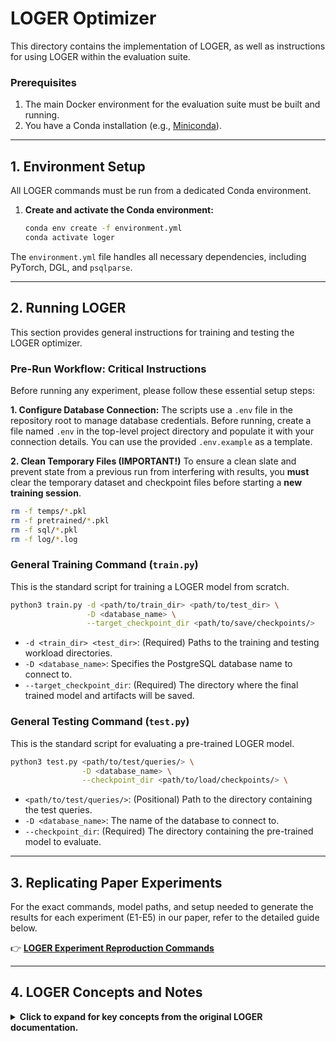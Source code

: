 # LOGER Optimizer

This directory contains the implementation of LOGER, as well as instructions for using LOGER within the evaluation suite.

### Prerequisites

1.  The main Docker environment for the evaluation suite must be built and running.
2.  You have a Conda installation (e.g., [Miniconda](https://docs.conda.io/en/latest/miniconda.html)).

---

## 1. Environment Setup

All LOGER commands must be run from a dedicated Conda environment.

1.  **Create and activate the Conda environment:**
    ```bash
    conda env create -f environment.yml
    conda activate loger
    ```
The `environment.yml` file handles all necessary dependencies, including PyTorch, DGL, and `psqlparse`.

---

## 2. Running LOGER

This section provides general instructions for training and testing the LOGER optimizer.

### Pre-Run Workflow: Critical Instructions

Before running any experiment, please follow these essential setup steps:

**1. Configure Database Connection:**
The scripts use a `.env` file in the repository root to manage database credentials. Before running, create a file named `.env` in the top-level project directory and populate it with your connection details. You can use the provided `.env.example` as a template.

**2. Clean Temporary Files (IMPORTANT!)**
To ensure a clean slate and prevent state from a previous run from interfering with results, you **must** clear the temporary dataset and checkpoint files before starting a **new training session**.

```bash
rm -f temps/*.pkl
rm -f pretrained/*.pkl
rm -f sql/*.pkl
rm -f log/*.log
```

### General Training Command (`train.py`)
This is the standard script for training a LOGER model from scratch.

```bash
python3 train.py -d <path/to/train_dir> <path/to/test_dir> \
                 -D <database_name> \
                 --target_checkpoint_dir <path/to/save/checkpoints/>
```
*   `-d <train_dir> <test_dir>`: (Required) Paths to the training and testing workload directories.
*   `-D <database_name>`: Specifies the PostgreSQL database name to connect to.
*   `--target_checkpoint_dir`: (Required) The directory where the final trained model and artifacts will be saved.

### General Testing Command (`test.py`)
This is the standard script for evaluating a pre-trained LOGER model.

```bash
python3 test.py <path/to/test/queries/> \
                -D <database_name> \
                --checkpoint_dir <path/to/load/checkpoints/> \
```
*   `<path/to/test/queries/>`: (Positional) Path to the directory containing the test queries.
*   `-D <database_name>`: The name of the database to connect to.
*   `--checkpoint_dir`: (Required) The directory containing the pre-trained model to evaluate.

---

## 3. Replicating Paper Experiments

For the exact commands, model paths, and setup needed to generate the results for each experiment (E1-E5) in our paper, refer to the detailed guide below.

👉 [**LOGER Experiment Reproduction Commands**](experiments.md)

---

## 4. LOGER Concepts and Notes

<details>
<summary><b>Click to expand for key concepts from the original LOGER documentation.</b></summary>

### Key Training Arguments

You can control LOGER's behavior with several important flags during training:

*   `-b <beam_size>`: Sets the beam size for the plan search (default: `4`).
*   `-w <weight>`: Specifies the weight factor for reward weighting (default: `0.1`).
*   `--bushy`: Allows the generation of bushy execution plans.
*   `--no-exploration`: Disables ε-beam search and uses a standard beam search instead.
*   `--no-expert-initialization`: Prevents the experience dataset from being initialized with plans from the native PostgreSQL optimizer.
*   `--seed <value>`: Sets the random seed for training to ensure reproducibility.

For a complete list of all available arguments, please refer to the complete [`original_documentation.md`](original_documentation.md) file.

</details>